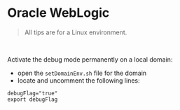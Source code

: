 # Oracle WebLogic

> All tips are for a Linux environment.

&nbsp;

Activate the debug mode permanently on a local domain:
- open the `setDomainEnv.sh` file for the domain
- locate and uncomment the following lines:
```
debugFlag="true"
export debugFlag
```

